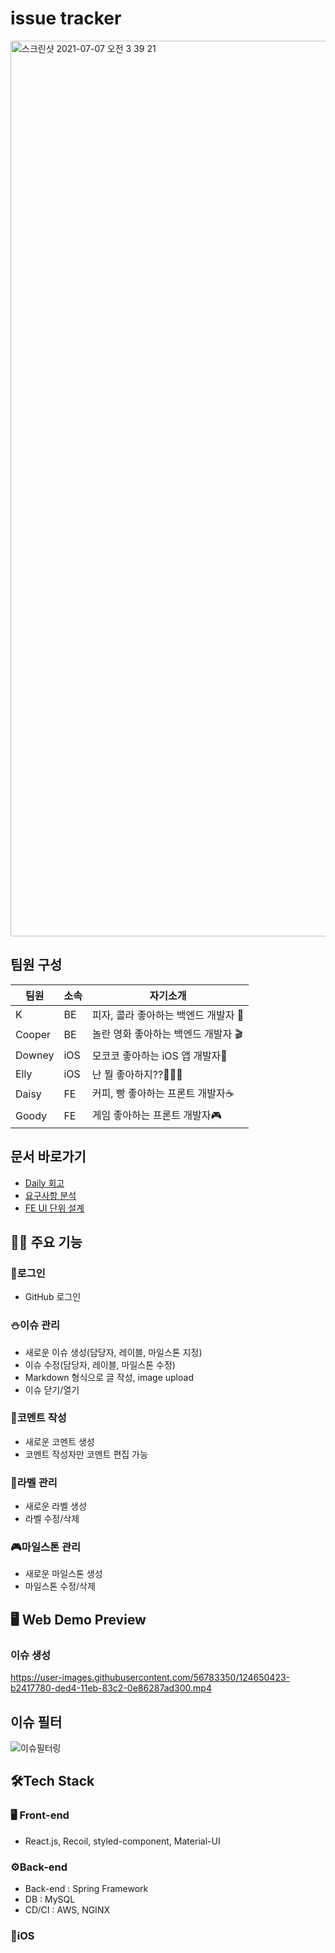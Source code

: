 # issue tracker
<img width="1433" alt="스크린샷 2021-07-07 오전 3 39 21" src="https://user-images.githubusercontent.com/56783350/124650663-ec127e00-ded4-11eb-81da-bb8deb0440ab.png">

## 팀원 구성
|팀원|소속|자기소개|
|------|---|---|
|K|BE|피자, 콜라 좋아하는 백엔드 개발자 🍕|
|Cooper|BE|놀란 영화 좋아하는 백엔드 개발자 🎬|
|Downey|iOS|모코코 좋아하는 iOS 앱 개발자🌱|
|Elly|iOS|난 뭘 좋아하지??🤷🏻‍♀️|
|Daisy|FE|커피, 빵 좋아하는 프론트 개발자☕️|
|Goody|FE|게임 좋아하는 프론트 개발자🎮|

## 문서 바로가기 
- [Daily 회고](https://github.com/pbg0205/issue-tracker/wiki/%ED%9A%8C%EA%B3%A0)
- [요구사항 분석](https://app.tryeraser.com/workspace/N04nRHutThYuRv7NnssJ)
- [FE UI 단위 설계](https://docs.google.com/presentation/d/1zz5-dW0guP8SdWgt6poKG8CQNlrA4zeu9EzzjkNcYkI/edit?usp=sharing)

## 🤹‍♂️ 주요 기능
### 🧩로그인 
- GitHub 로그인
### ⛄️이슈 관리 
- 새로운 이슈 생성(담당자, 레이블, 마일스톤 지정) 
- 이슈 수정(담당자, 레이블, 마일스톤 수정)
- Markdown 형식으로 글 작성, image upload
- 이슈 닫기/열기
### 🐹코멘트 작성
- 새로운 코멘트 생성
- 코멘트 작성자만 코멘트 편집 가능
### 🍉라벨 관리 
- 새로운 라벨 생성 
- 라벨 수정/삭제 
### 🎮마일스톤 관리 
- 새로운 마일스톤 생성 
- 마일스톤 수정/삭제

## 🖥 Web Demo Preview 
### 이슈 생성
https://user-images.githubusercontent.com/56783350/124650423-b2417780-ded4-11eb-83c2-0e86287ad300.mp4

## 이슈 필터
![이슈필터링](https://user-images.githubusercontent.com/71166372/126979256-b2158f8c-2041-4cc1-9886-b6666c649e56.gif)

## 🛠Tech Stack
### 🖥 Front-end
- React.js, Recoil, styled-component, Material-UI

### ⚙️Back-end
- Back-end : Spring Framework
- DB : MySQL
- CD/CI : AWS, NGINX

### 📱iOS
